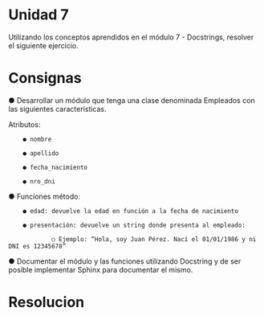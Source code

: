 # Unidad 7

Utilizando los conceptos aprendidos en el módulo 7 - Docstrings, resolver el siguiente ejercicio.

# Consignas

● Desarrollar un módulo que tenga una clase denominada Empleados con las siguientes características.

Atributos:

        ● nombre

        ● apellido

        ● fecha_nacimiento

        ● nro_dni


● Funciones método:

        ● edad: devuelve la edad en función a la fecha de nacimiento

        ● presentación: devuelve un string donde presenta al empleado:
        
                ○ Ejemplo: “Hola, soy Juan Pérez. Nací el 01/01/1986 y ni DNI es 12345678”

● Documentar el módulo y las funciones utilizando Docstring y de ser posible implementar Sphinx para documentar el mismo.

# Resolucion